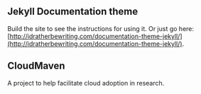 ## Jekyll Documentation theme

Build the site to see the instructions for using it. Or just go here: [http://idratherbewriting.com/documentation-theme-jekyll/](http://idratherbewriting.com/documentation-theme-jekyll/). 

## CloudMaven 

A project to help facilitate cloud adoption in research.
